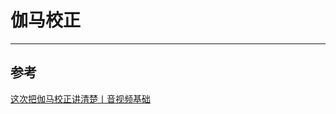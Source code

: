 # 伽马校正

---



## 参考

[这次把伽马校正讲清楚丨音视频基础](https://mp.weixin.qq.com/s?__biz=MjM5MTkxOTQyMQ==&mid=2257487521&idx=1&sn=030d1fc5f97d663ffeb802e930a06d36&chksm=a5d41af392a393e532c581c1159f4758603017933cc48c0db7232875b80b29da462120102a5d&scene=178&cur_album_id=2140155659944787969&search_click_id=#rd)